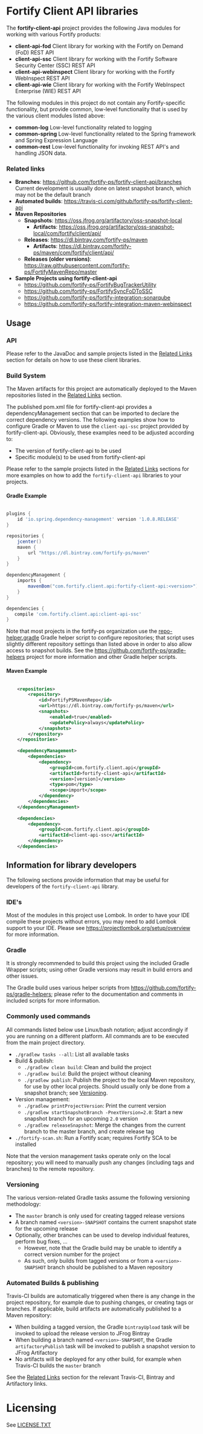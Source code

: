 # Fortify Client API libraries

The **fortify-client-api** project provides the following Java modules for working with various Fortify products:

* **client-api-fod** Client library for working with the Fortify on Demand (FoD) REST API
* **client-api-ssc** Client library for working with the Fortify Software Security Center (SSC) REST API
* **client-api-webinspect** Client library for working with the Fortify WebInspect REST API
* **client-api-wie** Client library for working with the Fortify WebInspect Enterprise (WIE) REST API

The following modules in this project do not contain any Fortify-specific functionality,
but provide common, low-level functionality that is used by the various client modules
listed above:

* **common-log** Low-level functionality related to logging
* **common-spring** Low-level functionality related to the Spring framework and Spring Expression Language
* **common-rest** Low-level functionality for invoking REST API's and handling JSON data.

### Related links

* **Branches**: https://github.com/fortify-ps/fortify-client-api/branches  
  Current development is usually done on latest snapshot branch, which may not be the default branch
* **Automated builds**: https://travis-ci.com/github/fortify-ps/fortify-client-api
* **Maven Repositories**
  * **Snapshots**: https://oss.jfrog.org/artifactory/oss-snapshot-local
    * **Artifacts**: https://oss.jfrog.org/artifactory/oss-snapshot-local/com/fortify/client/api/
  * **Releases**: https://dl.bintray.com/fortify-ps/maven
    * **Artifacts**: https://dl.bintray.com/fortify-ps/maven/com/fortify/client/api/
  * **Releases (older versions)**: https://raw.githubusercontent.com/fortify-ps/FortifyMavenRepo/master
* **Sample Projects using fortify-client-api**
  * https://github.com/fortify-ps/FortifyBugTrackerUtility
  * https://github.com/fortify-ps/FortifySyncFoDToSSC
  * https://github.com/fortify-ps/fortify-integration-sonarqube
  * https://github.com/fortify-ps/fortify-integration-maven-webinspect 


## Usage

### API
Please refer to the JavaDoc and sample projects listed in the [Related Links](#related-links) section
for details on how to use these client libraries.

### Build System
The Maven artifacts for this project are automatically deployed to
the Maven repositories listed in the [Related Links](#related-links) section.

The published pom.xml file for fortify-client-api provides a dependencyManagement 
section that can be imported to declare the correct dependency versions. The 
following examples show how to configure Gradle or Maven to use the `client-api-ssc` 
project provided by fortify-client-api. Obviously, these examples need to be adjusted 
according to:

* The version of fortify-client-api to be used
* Specific module(s) to be used from fortify-client-api 
 
Please refer to the sample projects listed in the [Related Links](#related-links) sections
for more examples on how to add the `fortify-client-api` libraries to your projects.

#### Gradle Example

```gradle

plugins {
    id 'io.spring.dependency-management' version '1.0.8.RELEASE'
}

repositories {
    jcenter()
    maven {
        url "https://dl.bintray.com/fortify-ps/maven"
    }
}

dependencyManagement {
	imports {
		mavenBom("com.fortify.client.api:fortify-client-api:<version>")
	}
}

dependencies {
   compile 'com.fortify.client.api:client-api-ssc'
}
```

Note that most projects in the fortify-ps organization use the
[repo-helper.gradle](https://github.com/fortify-ps/gradle-helpers/blob/1.0/repo-helper.gradle)
Gradle helper script to configure repositories; that script uses
slightly different repository settings than listed above in order to also 
allow access to snapshot builds. See the https://github.com/fortify-ps/gradle-helpers 
project for more information and other Gradle helper scripts.


#### Maven Example

```xml

	<repositories>
		<repository>
			<id>FortifyPSMavenRepo</id>
			<url>https://dl.bintray.com/fortify-ps/maven</url>
			<snapshots>
				<enabled>true</enabled>
				<updatePolicy>always</updatePolicy>
			</snapshots>
		</repository>
	</repositories>
	
	<dependencyManagement>
		<dependencies>
			<dependency>
				<groupId>com.fortify.client.api</groupId>
				<artifactId>fortify-client-api</artifactId>
				<version>[version]</version>
				<type>pom</type>
				<scope>import</scope>
			</dependency>
		</dependencies>
	</dependencyManagement>
	
	<dependencies>
		<dependency>
			<groupId>com.fortify.client.api</groupId>
			<artifactId>client-api-ssc</artifactId>
		</dependency>
	</dependencies>
```


## Information for library developers

The following sections provide information that may be useful for developers of the 
`fortify-client-api` library.

### IDE's

Most of the modules in this project use Lombok. In order to have your IDE compile these
projects without errors, you may need to add Lombok support to your IDE. Please see
https://projectlombok.org/setup/overview for more information.

### Gradle

It is strongly recommended to build this project using the included Gradle Wrapper
scripts; using other Gradle versions may result in build errors and other issues.

The Gradle build uses various helper scripts from https://github.com/fortify-ps/gradle-helpers;
please refer to the documentation and comments in included scripts for more information. 

### Commonly used commands

All commands listed below use Linux/bash notation; adjust accordingly if you
are running on a different platform. All commands are to be executed from
the main project directory.

* `./gradlew tasks --all`: List all available tasks
* Build & publish:
  * `./gradlew clean build`: Clean and build the project
  * `./gradlew build`: Build the project without cleaning
  * `./gradlew publish`: Publish the project to the local Maven repository, for use by other local projects. Should usually only be done from a snapshot branch; see [Versioning](#versioning).
* Version management:
  * `./gradlew printProjectVersion`: Print the current version
  * `./gradlew startSnapshotBranch -PnextVersion=2.0`: Start a new snapshot branch for an upcoming `2.0` version
  * `./gradlew releaseSnapshot`: Merge the changes from the current branch to the master branch, and create release tag
* `./fortify-scan.sh`: Run a Fortify scan; requires Fortify SCA to be installed

Note that the version management tasks operate only on the local repository; you will need to manually
push any changes (including tags and branches) to the remote repository.

### Versioning

The various version-related Gradle tasks assume the following versioning methodology:

* The `master` branch is only used for creating tagged release versions
* A branch named `<version>-SNAPSHOT` contains the current snapshot state for the upcoming release
* Optionally, other branches can be used to develop individual features, perform bug fixes, ...
  * However, note that the Gradle build may be unable to identify a correct version number for the project
  * As such, only builds from tagged versions or from a `<version>-SNAPSHOT` branch should be published to a Maven repository

### Automated Builds & publishing

Travis-CI builds are automatically triggered when there is any change in the project repository,
for example due to pushing changes, or creating tags or branches. If applicable, build artifacts 
are automatically published to a Maven repository:

* When building a tagged version, the Gradle `bintrayUpload` task will be invoked to upload the release version to JFrog Bintray
* When building a branch named `<version>-SNAPSHOT`, the Gradle `artifactoryPublish` task will be invoked to publish a snapshot version to JFrog Artifactory
* No artifacts will be deployed for any other build, for example when Travis-CI builds the `master` branch

See the [Related Links](#related-links) section for the relevant Travis-CI, Bintray and Artifactory links.


# Licensing
See [LICENSE.TXT](LICENSE.TXT)

